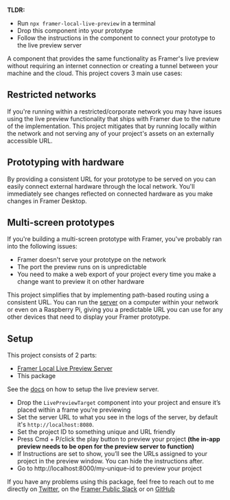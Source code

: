 **TLDR:**
- Run `npx framer-local-live-preview` in a terminal
- Drop this component into your prototype
- Follow the instructions in the component to connect your prototype to the live preview server

A component that provides the same functionality as Framer's live preview without requiring an internet connection or creating a tunnel between your machine and the cloud. This project covers 3 main use cases:

## Restricted networks

If you're running within a restricted/corporate network you may have issues using the live preview functionality that ships with Framer due to the nature of the implementation. This project mitigates that by running locally within the network and not serving any of your project's assets on an externally accessible URL.

## Prototyping with hardware

By providing a consistent URL for your prototype to be served on you can easily connect external hardware through the local network. You'll immediately see changes reflected on connected hardware as you make changes in Framer Desktop.

## Multi-screen prototypes

If you're building a multi-screen prototype with Framer, you've probably ran into the following issues:

- Framer doesn't serve your prototype on the network
- The port the preview runs on is unpredictable
- You need to make a web export of your project every time you make a change want to preview it on other hardware

This project simplifies that by implementing path-based routing using a consistent URL. You can run the [server](https://github.com/iKettles/framer-local-live-preview) on a computer within your network or even on a Raspberry Pi, giving you a predictable URL you can use for any other devices that need to display your Framer prototype.

## Setup

This project consists of 2 parts:

- [Framer Local Live Preview Server](https://github.com/iKettles/framer-local-live-preview)
- This package

See the [docs](https://github.com/iKettles/framer-local-live-preview) on how to setup the live preview server.

* Drop the `LivePreviewTarget` component into your project and ensure it’s placed within a frame you’re previewing
* Set the server URL to what you see in the logs of the server, by default it's `http://localhost:8080`.
* Set the project ID to something unique and URL friendly
* Press Cmd + P/click the play button to preview your project **(the in-app preview needs to be open for the preview server to function)**
* If Instructions are set to show, you’ll see the URLs assigned to your project in the preview window. You can hide the instructions after.
* Go to http://localhost:8000/my-unique-id to preview your project

If you have any problems using this package, feel free to reach out to me directly on [Twitter](https://twitter.com/iKettles), on the [Framer Public Slack](https://framer.slack.com) or on [GitHub](https://github.com/iKettles/framer-local-live-preview-component)